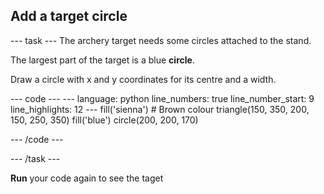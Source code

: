 <h2 class="c-project-heading--task">Add a target circle</h2>

--- task ---
The archery target needs some circles attached to the stand.

The largest part of the target is a blue **circle**.

Draw a circle with x and y coordinates for its centre and a width.

<div class="c-project-code">
--- code ---
---
language: python
line_numbers: true
line_number_start: 9
line_highlights: 12
---
    fill('sienna')  # Brown colour
    triangle(150, 350, 200, 150, 250, 350)
    fill('blue')
    circle(200, 200, 170)

--- /code ---
</div>

--- /task ---

**Run** your code again to see the taget



